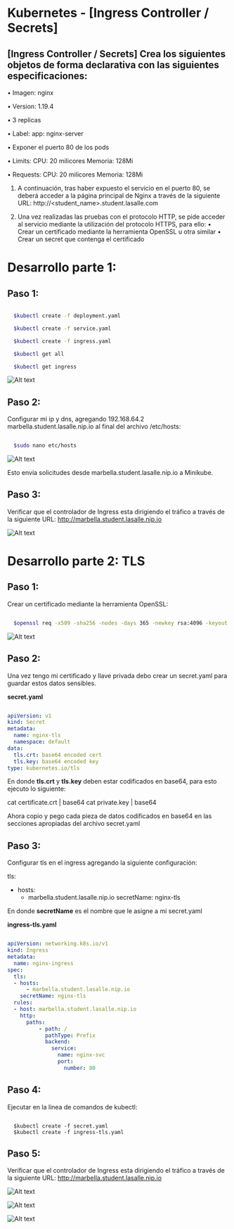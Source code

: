 # Kubernetes - [Ingress Controller / Secrets]

## [Ingress Controller / Secrets] Crea los siguientes objetos de forma declarativa con las siguientes especificaciones:

• Imagen: nginx

• Version: 1.19.4

• 3 replicas

• Label: app: nginx-server

• Exponer el puerto 80 de los pods

• Limits:
CPU: 20 milicores Memoria: 128Mi

• Requests:
CPU: 20 milicores Memoria: 128Mi

1. A continuación, tras haber expuesto el servicio en el puerto 80, se deberá acceder a la página principal de Nginx a través de la siguiente URL:
http://<student_name>.student.lasalle.com

2. Una vez realizadas las pruebas con el protocolo HTTP, se pide acceder al servicio mediante la utilización del protocolo HTTPS, para ello:
• Crear un certificado mediante la herramienta OpenSSL u otra similar
• Crear un secret que contenga el certificado

# Desarrollo parte 1:

## Paso 1:

```sh

  $kubectl create -f deployment.yaml

  $kubectl create -f service.yaml

  $kubectl create -f ingress.yaml

  $kubectl get all

  $kubectl get ingress

```

![Alt text](https://github.com/marbellacovino/kube-exercises/blob/main/hw-03/images/answer1/ingress1.0.png  "Ingress 1.0")

## Paso 2:

Configurar mi ip y dns, agregando 192.168.64.2 marbella.student.lasalle.nip.io al final del archivo /etc/hosts:

```sh

  $sudo nano etc/hosts

```
![Alt text](https://github.com/marbellacovino/kube-exercises/blob/main/hw-03/images/answer1/ingress1.2.png  "Ingress 1.2")

Esto envía solicitudes desde marbella.student.lasalle.nip.io a Minikube.

## Paso 3:

Verificar que el controlador de Ingress esta dirigiendo el tráfico a través de la siguiente URL:
http://marbella.student.lasalle.nip.io

![Alt text](https://github.com/marbellacovino/kube-exercises/blob/main/hw-03/images/answer1/ingress1.3.png  "Ingress 1.3")

# Desarrollo parte 2: TLS

## Paso 1: 

Crear un certificado mediante la herramienta OpenSSL:

```sh

  $openssl req -x509 -sha256 -nodes -days 365 -newkey rsa:4096 -keyout private.key -out certificate.crt

```
![Alt text](https://github.com/marbellacovino/kube-exercises/blob/main/hw-03/images/answer1/ingress1.4.png  "Ingress 1.4")

## Paso 2:

Una vez tengo mi certificado y llave privada debo crear un secret.yaml para guardar estos datos sensibles.

**secret.yaml**

```yaml

apiVersion: v1
kind: Secret
metadata:
  name: nginx-tls
  namespace: default
data:
  tls.crt: base64 encoded cert
  tls.key: base64 encoded key
type: kubernetes.io/tls


```

En donde **tls.crt** y **tls.key** deben estar codificados en base64, para esto ejecuto lo siguiente:

cat certificate.crt | base64
cat private.key | base64

Ahora copio y pego cada pieza de datos codificados en base64 en las secciones apropiadas del archivo secret.yaml

## Paso 3:

Configurar tls en el ingress agregando la siguiente configuración:

tls:
  - hosts:
      - marbella.student.lasalle.nip.io
    secretName: nginx-tls

En donde **secretName** es el nombre que le asigne a mi secret.yaml

**ingress-tls.yaml**

```yaml

apiVersion: networking.k8s.io/v1
kind: Ingress
metadata:
  name: nginx-ingress
spec:
  tls:
  - hosts:
      - marbella.student.lasalle.nip.io
    secretName: nginx-tls
  rules:
  - host: marbella.student.lasalle.nip.io
    http:
      paths:
          - path: /
            pathType: Prefix
            backend:
              service:
                name: nginx-svc
                port:
                  number: 80

```
## Paso 4:

Ejecutar en la linea de comandos de kubectl:

```consola

  $kubectl create -f secret.yaml
  $kubectl create -f ingress-tls.yaml

```
## Paso 5:

Verificar que el controlador de Ingress esta dirigiendo el tráfico a través de la siguiente URL:
http://marbella.student.lasalle.nip.io

![Alt text](https://github.com/marbellacovino/kube-exercises/blob/main/hw-03/images/answer1/ingress1.5.png  "Ingress 1.5")

![Alt text](https://github.com/marbellacovino/kube-exercises/blob/main/hw-03/images/answer1/ingress1.6.png  "Ingress 1.6")

![Alt text](https://github.com/marbellacovino/kube-exercises/blob/main/hw-03/images/answer1/ingress1.7.png  "Ingress 1.7")